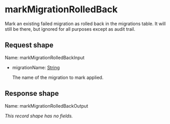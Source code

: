 # markMigrationRolledBack

Mark an existing failed migration as rolled back in the migrations table. It will still be
there, but ignored for all purposes except as audit trail.



## Request shape

Name: markMigrationRolledBackInput


- migrationName: [String](../shapes/String.md)

  The name of the migration to mark applied.


## Response shape

Name: markMigrationRolledBackOutput


_This record shape has no fields._
